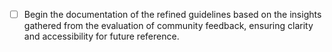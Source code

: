 - [ ] Begin the documentation of the refined guidelines based on the insights gathered from the evaluation of community feedback, ensuring clarity and accessibility for future reference.